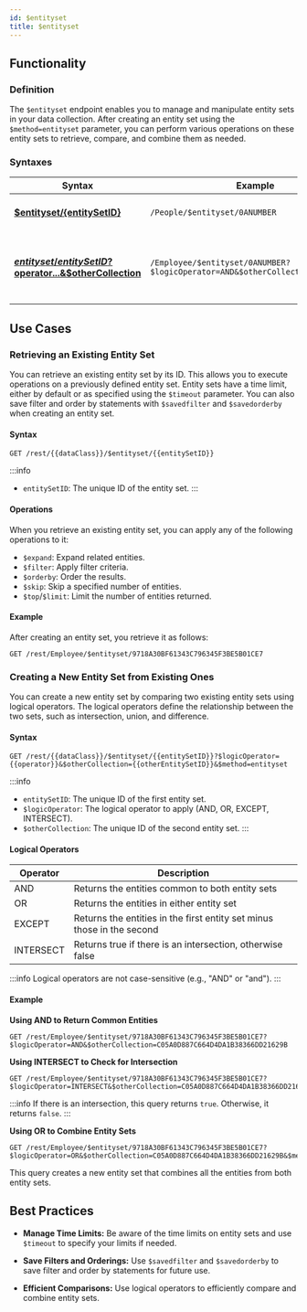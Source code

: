 ```yaml
---
id: $entityset
title: $entityset 
---
```



## Functionality


### Definition

The `$entityset` endpoint enables you to manage and manipulate entity sets in your data collection. After creating an entity set using the `$method=entityset` parameter, you can perform various operations on these entity sets to retrieve, compare, and combine them as needed.


### Syntaxes

| Syntax | Example | Description |
|--------|---------|-------------|
| [**$entityset/{entitySetID}**](#retrieving-an-existing-entity-set) | `/People/$entityset/0ANUMBER` | Retrieves an existing entity set |
| [**$entityset/{entitySetID}?$operator...&$otherCollection**](#creating-a-new-entity-set-from-existing-ones) | `/Employee/$entityset/0ANUMBER?$logicOperator=AND&$otherCollection=C0ANUMBER` | Creates a new entity set by comparing existing entity sets |



## Use Cases

### Retrieving an Existing Entity Set

You can retrieve an existing entity set by its ID. This allows you to execute operations on a previously defined entity set. Entity sets have a time limit, either by default or as specified using the `$timeout` parameter. You can also save filter and order by statements with `$savedfilter` and `$savedorderby` when creating an entity set.

#### Syntax

```
GET /rest/{{dataClass}}/$entityset/{{entitySetID}}
```

:::info
- `entitySetID`: The unique ID of the entity set.
:::

#### Operations

When you retrieve an existing entity set, you can apply any of the following operations to it:

- `$expand`: Expand related entities.
- `$filter`: Apply filter criteria.
- `$orderby`: Order the results.
- `$skip`: Skip a specified number of entities.
- `$top`/`$limit`: Limit the number of entities returned.

#### Example

After creating an entity set, you retrieve it as follows:

```
GET /rest/Employee/$entityset/9718A30BF61343C796345F3BE5B01CE7
```


### Creating a New Entity Set from Existing Ones

You can create a new entity set by comparing two existing entity sets using logical operators. The logical operators define the relationship between the two sets, such as intersection, union, and difference.

#### Syntax

```
GET /rest/{{dataClass}}/$entityset/{{entitySetID}}?$logicOperator={{operator}}&$otherCollection={{otherEntitySetID}}&$method=entityset
```

:::info
- `entitySetID`: The unique ID of the first entity set.
- `$logicOperator`: The logical operator to apply (AND, OR, EXCEPT, INTERSECT).
- `$otherCollection`: The unique ID of the second entity set.
:::

#### Logical Operators

| Operator   | Description |
|------------|-------------|
| AND        | Returns the entities common to both entity sets |
| OR         | Returns the entities in either entity set |
| EXCEPT     | Returns the entities in the first entity set minus those in the second |
| INTERSECT  | Returns true if there is an intersection, otherwise false |

:::info
Logical operators are not case-sensitive (e.g., "AND" or "and").
:::


#### Example

**Using AND to Return Common Entities**

```
GET /rest/Employee/$entityset/9718A30BF61343C796345F3BE5B01CE7?$logicOperator=AND&$otherCollection=C05A0D887C664D4DA1B38366DD21629B
```

**Using INTERSECT to Check for Intersection**

```
GET /rest/Employee/$entityset/9718A30BF61343C796345F3BE5B01CE7?$logicOperator=INTERSECT&$otherCollection=C05A0D887C664D4DA1B38366DD21629B
```

:::info
If there is an intersection, this query returns `true`. Otherwise, it returns `false`.
:::

**Using OR to Combine Entity Sets**

```
GET /rest/Employee/$entityset/9718A30BF61343C796345F3BE5B01CE7?$logicOperator=OR&$otherCollection=C05A0D887C664D4DA1B38366DD21629B&$method=entityset
```

This query creates a new entity set that combines all the entities from both entity sets.

## Best Practices

- **Manage Time Limits:** Be aware of the time limits on entity sets and use `$timeout` to specify your limits if needed.

- **Save Filters and Orderings:** Use `$savedfilter` and `$savedorderby` to save filter and order by statements for future use.

- **Efficient Comparisons:** Use logical operators to efficiently compare and combine entity sets.

